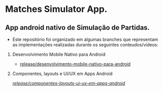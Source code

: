 # Matches Simulator App.

## App android nativo de Simulação de Partidas.
 * Este repositório foi organizado em algumas branches que representam as implementações realizadas durante os seguintes conteudos/vídeos:

 1. Desenvolvimento Mobile Nativo para Android
    - [release/desenvolvimento-mobile-nativo-para-android](https://github.com/CaioHangai/SantanderBootcampMobileDeveloper/tree/release/desenvolvimento-mobile-nativo-para-android/First%20Project)

   2. Componentes, layouts e UI/UX em Apps Android

       [*release/componentes-layouts-ui-ux-em-apps-android*](https://github.com/CaioHangai/SantanderBootcampMobileDeveloper/tree/release/componentes-layouts-ui-ux-em-apps-android/First%20Project)

